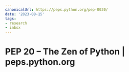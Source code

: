 ```yaml
---
canonicalUrl: https://peps.python.org/pep-0020/
date: '2023-08-15'
tags:
- research
- inbox
---
```


# PEP 20 – The Zen of Python | peps.python.org